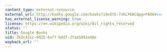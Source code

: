 ```yaml
---
content_type: external-resource
external_url: http://books.google.com/books?id=GtE-7skLY6AC&pg=PA36#v=onepage
has_external_license_warning: true
license: https://en.wikipedia.org/wiki/All_rights_reserved
status: ''
title: Google Books
uid: 362c42cc-d425-4aff-bddf-3faa5091e48e
wayback_url: ''
---
```


